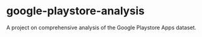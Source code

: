 # google-playstore-analysis
A project on comprehensive analysis of the Google Playstore Apps dataset.
